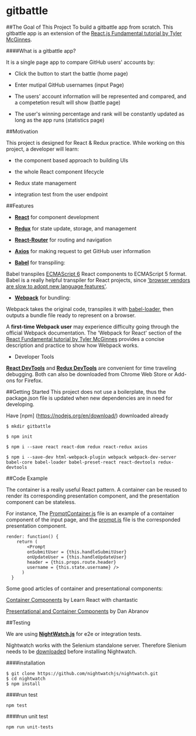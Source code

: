 
# gitbattle

##The Goal of This Project
To build a gitbattle app from scratch. This gitbattle app is an extension of the [React.js Fundamental tutorial by Tyler McGinnes](https://reacttraining.com/online/react-fundamentals).

####What is a gitbattle app?

It is a single page app to compare GitHub users' accounts by: 

- Click the button to start the battle (home page)

- Enter mutipal GitHub usernames (input Page)

- The users' account information will be represented and compared, and a competetion result will show (battle page) 

- The user's winning percentage and rank will be constantly updated as long as the app runs (statistics page) 


##Motivation

This project is designed for React & Redux practice. While working on this project, a developer will learn:

- the component based approach to building UIs

- the whole React component lifecycle

- Redux state management 

- integration test from the user endpoint

##Features
- **[React](https://facebook.github.io/react/)** for component development

- **[Redux](http://redux.js.org/)** for state update, storage, and management 

- **[React-Router](https://github.com/ReactTraining/react-router)** for routing and navigation

- **[Axios](https://github.com/mzabriskie/axios)** for making request to get GitHub user information

- **[Babel](https://babeljs.io/)** for transpiling:

 Babel transpiles [ECMAScript 6](https://github.com/lukehoban/es6features) React components to ECMAScript 5 format. Babel is a really helpful transpiler for React projects, since ['browser vendors are slow to adopt new language features'](https://www.quora.com/What-exactly-is-BabelJs-Why-does-it-understand-JSX-React-components).

- **[Webpack](https://webpack.github.io/)** for bundling:

 Webpack takes the original code, transpiles it with [babel-loader](https://github.com/babel/babel-loader), then outputs a bundle file ready to represent on a browser. 

 A **first-time Webpack user** may experience difficulty going through the official Webpack documentation. The 'Webpack for React' section of the [React Fundamental tutorial by Tyler McGinnes](https://reacttraining.com/online/react-fundamentals) provides a concise description and practice to show how Webpack works.


- Developer Tools

 **[React DevTools](https://github.com/facebook/react-devtools)** and **[Redux DevTools](https://github.com/gaearon/redux-devtools)** are convenient for time traveling debugging. Both can also be downloaded from Chrome Web Store or Add-ons for Firefox.


##Getting Started
This project does not use a boilerplate, thus the package.json file is updated when new dependencies are in need for developing.

Have [npm] (https://nodejs.org/en/download/) downloaded already

`$ mkdir gitbattle`

`$ npm init`

`$ npm i --save react react-dom redux react-redux axios`

`$ npm i --save-dev html-webpack-plugin webpack webpack-dev-server babel-core babel-loader babel-preset-react react-devtools redux-devtools`


##Code Example

The container is a really useful React pattern. A container can be reused to render its corresponding presentation component, and the presentation component can be stateless.

For instance, The [PromptContainer.js](https://github.com/zenosu/gitbattle/blob/master/app/containers/PromptContainer.js) file is an example of a container component of the input page, and the [prompt.js](https://github.com/zenosu/gitbattle/blob/master/app/components/prompt.js) file is the corresponded presentation component. 

```
render: function() {
  	return (
  		<Prompt 
        onSubmitUser = {this.handleSubmitUser}
        onUpdateUser = {this.handleUpdateUser} 
        header = {this.props.route.header}
        username = {this.state.username} /> 
	  )    
  }
```

Some good articles of container and presentational components: 

[Container Components](https://medium.com/@learnreact/container-components-c0e67432e005#.lmwx3updt) by Learn React with chantastic 

[Presentational and Container Components](https://medium.com/@dan_abramov/smart-and-dumb-components-7ca2f9a7c7d0#.y2bpt8k40) by Dan Abranov 

##Testing

 We are using **[NightWatch.js](http://nightwatchjs.org/)** for e2e or integration tests.
 
 Nightwatch works with the Selenium standalone server. Therefore Slenium needs to be [downloaded](https://selenium-release.storage.googleapis.com/index.html) before installing Nightwatch.
 
####installation

```
$ git clone https://github.com/nightwatchjs/nightwatch.git
$ cd nightwatch
$ npm install
```

####run test

`npm test`

####run unit test

`npm run unit-tests`





